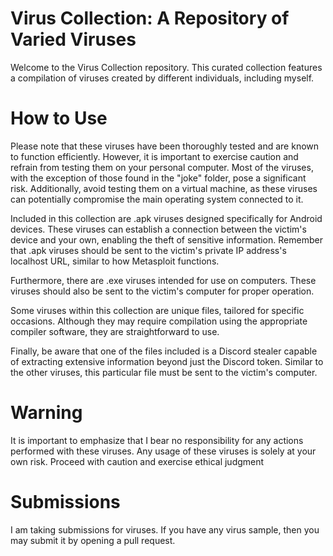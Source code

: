 # Virus Collection: A Repository of Varied Viruses

Welcome to the Virus Collection repository. This curated collection features a compilation of viruses created by different individuals, including myself.

# How to Use
 
Please note that these viruses have been thoroughly tested and are known to function efficiently. However, it is important to exercise caution and refrain from testing them on your personal computer. Most of the viruses, with the exception of those found in the "joke" folder, pose a significant risk. Additionally, avoid testing them on a virtual machine, as these viruses can potentially compromise the main operating system connected to it.

Included in this collection are .apk viruses designed specifically for Android devices. These viruses can establish a connection between the victim's device and your own, enabling the theft of sensitive information. Remember that .apk viruses should be sent to the victim's private IP address's localhost URL, similar to how Metasploit functions.

Furthermore, there are .exe viruses intended for use on computers. These viruses should also be sent to the victim's computer for proper operation.

Some viruses within this collection are unique files, tailored for specific occasions. Although they may require compilation using the appropriate compiler software, they are straightforward to use.

Finally, be aware that one of the files included is a Discord stealer capable of extracting extensive information beyond just the Discord token. Similar to the other viruses, this particular file must be sent to the victim's computer.

# Warning

It is important to emphasize that I bear no responsibility for any actions performed with these viruses. Any usage of these viruses is solely at your own risk. Proceed with caution and exercise ethical judgment

# Submissions

I am taking submissions for viruses. If you have any virus sample, then you may submit it by opening a pull request.
